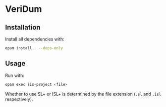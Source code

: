 # VeriDum

## Installation

Install all dependencies with:

```sh
opam install . --deps-only
```

## Usage

Run with:

```sh
opam exec lis-project <file>
```

Whether to use SL+ or ISL+ is determined by the file extension (`.sl` and `.isl` respectively).
